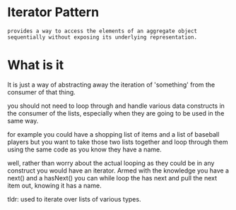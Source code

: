 # Iterator Pattern

`provides a way to access the elements of an aggregate object sequentially without exposing its underlying representation.`

# What is it

It is just a way of abstracting away the iteration of 'something' from the consumer of that thing.

you should not need to loop through and handle various data constructs in the consumer of the lists, especially when they are going to be used in the same way.

for example you could have a shopping list of items and a list of baseball players but you want to take those two lists together and loop through them using the same code as you know they have a name.

well, rather than worry about the actual looping as they could be in any construct you would have an iterator. Armed with the knowledge you have a next() and a hasNext() you can while loop the has next and pull the next item out, knowing it has a name.

tldr: used to iterate over lists of various types.
